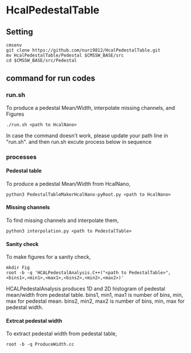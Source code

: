 # HcalPedestalTable
## Setting
```
cmsenv
git clone https://github.com/nuri9812/HcalPedestalTable.git
mv HcalPedestalTable/Pedestal $CMSSW_BASE/src
cd $CMSSW_BASE/src/Pedestal
```

## command for run codes
### run.sh
To produce a pedestal Mean/Width, interpolate missing channels, and Figures
```
./run.sh <path to HcalNano>
```
In case the command doesn't work, please update your path line in "run.sh". and then
run.sh excute process below in sequence

### processes

#### Pedestal table
To produce a pedestal Mean/Width from HcalNano,
```
python3 PedestalTableMakerHcalNano-pyRoot.py <path to HcalNano>
```

#### Missing channels
To find missing channels and interpolate them,
```
python3 interpolation.py <path to PedestalTable>
```

#### Sanity check
To make figures for a sanity check,
```
mkdir Fig
root -b -q 'HCALPedestalAnalysis.C++("<path to PedestalTable>", <bins1>,<min1>,<max1>,<bins2>,<min2>,<max2>)'
```
HCALPedestalAnalysis produces 1D and 2D histogram of pedestal mean/width from pedestal table.
bins1, min1, max1 is number of bins, min, max for pedestal mean.
bins2, min2, max2 is number of bins, min, max for pedestal width.

#### Extrcat pedestal width
To extract pedestal width from pedestal table,
```
root -b -q ProduceWidth.cc
```


